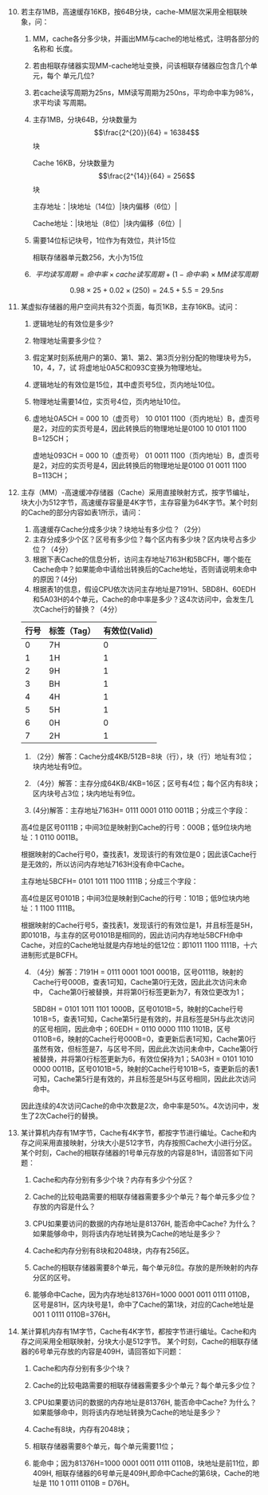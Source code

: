 10. 若主存1MB，高速缓存16KB，按64B分块，cache-MM层次采用全相联映象，问：

    1. MM，cache各分多少块，并画出MM与cache的地址格式，注明各部分的名称和 长度。 
    2. 若由相联存储器实现MM-cache地址变换，问该相联存储器应包含几个单元，每个 单元几位? 
    3. 若cache读写周期为25ns，MM读写周期为250ns，平均命中率为98%，求平均读 写周期。

    

    1. 主存1MB，分块64B，分块数量为$$\frac{2^{20}}{64} = 16384$$ 块

       Cache 16KB，分块数量为$$\frac{2^{14}}{64} = 256$$ 块

       主存地址：|块地址（14位）|块内偏移（6位）|

       Cache地址：|块地址（8位）|块内偏移（6位）|

    2. 需要14位标记块号，1位作为有效位，共计15位

       相联存储器单元数256，大小为15位

    3. $$平均读写周期 = 命中率 \times cache读写周期 + (1 - 命中率) \times MM读写周期$$

       $$0.98 \times 25 + 0.02 \times (250) = 24.5 + 5.5 = 29.5ns$$

    


11. 某虚拟存储器的用户空间共有32个页面，每页1KB，主存16KB。试问： 

    1. 逻辑地址的有效位是多少? 
    2. 物理地址需要多少位？ 
    3. 假定某时刻系统用户的第0、第1、第2、第3页分别分配的物理块号为5，10，4，7，试 将虚地址0A5C和093C变换为物理地址。

    

    1. 逻辑地址的有效位是15位，其中虚页号5位，页内地址10位。

    2. 物理地址需要14位，实页号4位，页内地址10位。

    3. 虚地址0A5CH = 000 10（虚页号） 10 0101 1100（页内地址）B，虚页号是2，对应的实页号是4，因此转换后的物理地址是0100 10 0101 1100 B=125CH；

       虚地址093CH = 000 10（虚页号） 01 0011 1100（页内地址）B，虚页号是2，对应的实页号是4，因此转换后的物理地址是0100 01 0011 1100 B=113CH；

12. 主存（MM）-高速缓冲存储器（Cache）采用直接映射方式，按字节编址，块大小为512字节，高速缓存容量是4K字节，主存容量为64K字节。某个时刻的Cache的部分内容如表1所示，请问：

    1. 高速缓存Cache分成多少块？块地址有多少位？（2分）
    2. 主存分成多少个区？区号有多少位？每个区内有多少块？区内块号占多少位？（4分）
    3. 根据下表Cache的信息分析，访问主存地址7163H和5BCFH，哪个能在Cache命中？如果能命中请给出转换后的Cache地址，否则请说明未命中的原因？(4分)
    4. 根据表1的信息，假设CPU依次访问主存地址是7191H、5BD8H、60EDH和5A03H的4个单元，Cache的命中率是多少？这4次访问中，会发生几次Cache行的替换？（4分）

    | 行号 | 标签（Tag） | 有效位(Valid) |
    | ---- | ----------- | ------------- |
    | 0    | 7H          | 0             |
    | 1    | 1H          | 1             |
    | 2    | 9H          | 1             |
    | 3    | BH          | 1             |
    | 4    | 4H          | 1             |
    | 5    | 5H          | 1             |
    | 6    | 0H          | 0             |
    | 7    | 2H          | 1             |
    
    1. （2分）解答：Cache分成4KB/512B=8块（行），块（行）地址有3位；块内地址有9位。
    
    2. （4分）解答：主存分成64KB/4KB=16区；区号有4位；每个区内有8块；区内块号占3位；块内地址有9位。
    
    3.  (4分)解答：主存地址7163H= 0111 0001 0110 0011B；分成三个字段：
    
       高4位是区号0111B；中间3位是映射到Cache的行号：000B；低9位块内地址：1 0110 0011B。
    
       根据映射的Cache行号0，查找表1，发现该行的有效位是0；因此该Cache行是无效的，所以访问内存地址7163H没有命中Cache。
    
       主存地址5BCFH= 0101 1011 1100 1111B；分成三个字段：
    
       高4位是区号0101B；中间3位是映射到Cache的行号：101B；低9位块内地址：1 1100 1111B。
    
       根据映射的Cache行号5，查找表1，发现该行的有效位是1，并且标签是5H，即0101B，与主存的区号0101B是相同的，因此访问内存地址5BCFH命中Cache，对应的Cache地址就是内存地址的低12位：即1011 1100 1111B，十六进制形式是BCFH。
    
    4. （4分）解答：7191H = 0111 0001 1001 0001B，区号0111B，映射的Cache行号000B，查表1可知，Cache第0行无效，因此此次访问未命中， Cache第0行被替换，并将第0行标签更新为7，有效位更改为1；
    
       5BD8H = 0101 1011 1101 1000B，区号0101B=5，映射的Cache行号101B=5，查表1可知，Cache第5行是有效的，并且标签是5H与此次访问的区号相同，因此命中；60EDH = 0110 0000 1110 1101B，区号0110B=6，映射的Cache行号000B=0，查更新后表1可知，Cache第0行虽然有效，但标签是7，与区号不同，因此此次访问未命中，Cache第0行被替换，并将第0行标签更新为6，有效位保持为1；5A03H = 0101 1010 0000 0011B，区号0101B=5，映射的Cache行号101B=5，查更新后的表1可知，Cache第5行是有效的，并且标签是5H与区号相同，因此此次访问命中。
    
    因此连续的4次访问Cache的命中次数是2次，命中率是50%。4次访问中，发生了2次Cache行的替换。


13. 某计算机内存有1M字节，Cache有4K字节，都按字节进行编址。Cache和内存之间采用直接映射，分块大小是512字节，内存按照Cache大小进行分区。 某个时刻，Cache的相联存储器的1号单元存放的内容是81H，请回答如下问题： 

    1. Cache和内存分别有多少个块？内存有多少个分区？
    2. Cache的比较电路需要的相联存储器需要多少个单元？每个单元多少位？存放的内容是什么？
    3. CPU如果要访问的数据的内存地址是81376H, 能否命中Cache? 为什么？如果能够命中，则将该内存地址转换为Cache的地址是多少？

    

    1. Cache和内存分别有8块和2048块，内存有256区。
    2. Cache的相联存储器需要8个单元，每个单元8位。存放的是所映射的内存分区的区号。
    3. 能够命中Cache，因为内存地址81376H=1000 0001 0011 0111 0110B，区号是81H，区内块号是1，命中了Cache的第1块，对应的Cache地址是001 1 0111 0110B=376H。

14. 某计算机内存有1M字节，Cache有4K字节，都按字节进行编址。Cache和内存之间采用全相联映射，分块大小是512字节。 某个时刻，Cache的相联存储器的6号单元存放的内容是409H，请回答如下问题：

    1. Cache和内存分别有多少个块？
    2. Cache的比较电路需要的相联存储器需要多少个单元？每个单元多少位？
    3. CPU如果要访问的数据的内存地址是81376H, 能否命中Cache? 为什么？如果能够命中，则将该内存地址转换为Cache的地址是多少？

    

    1. Cache有8块，内存有2048块；
    2. 相联存储器需要8个单元，每个单元需要11位；
    3. 能命中；因为81376H=1000 0001 0011 0111 0110B，块地址是前11位，即409H, 相联存储器的6号单元是409H,即命中Cache的第6块，Cache的地址是 110 1 0111 0110B = D76H。
